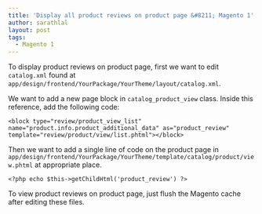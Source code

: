 ```yaml
---
title: 'Display all product reviews on product page &#8211; Magento 1'
author: sarathlal
layout: post
tags:
  - Magento 1
---
```

To display product reviews on product page, first we want to edit `catalog.xml` found at `app/design/frontend/YourPackage/YourTheme/layout/catalog.xml`.

We want to add a new page block in `catalog_product_view` class. Inside this reference, add the following code:

	<block type="review/product_view_list" name="product.info.product_additional_data" as="product_review" template="review/product/view/list.phtml"></block>

Then we want to add a single line of code on the product page in `app/design/frontend/YourPackage/YourTheme/template/catalog/product/view.phtml` at appropriate place.

	<?php echo $this->getChildHtml('product_review') ?>

To view product reviews on product page, just flush the Magento cache after editing these files.

